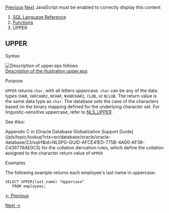 [Previous](UNISTR.md) [Next](USER.md) JavaScript must be enabled to
correctly display this content

  1. [SQL Language Reference ](index.md)
  2. [Functions](Functions.md)
  3. UPPER 

## UPPER

Syntax

![Description of upper.eps
follows](https://docs.oracle.com/en/database/oracle/oracle-database/23/sqlrf/img/upper.gif)  
[Description of the illustration upper.eps](img_text/upper.md)

Purpose

`UPPER` returns `char`, with all letters uppercase. `char` can be any of the
data types `CHAR`, `VARCHAR2`, `NCHAR`, `NVARCHAR2`, `CLOB`, or `NCLOB`. The
return value is the same data type as `char`. The database sets the case of
the characters based on the binary mapping defined for the underlying
character set. For linguistic-sensitive uppercase, refer to
[NLS_UPPER](NLS_UPPER.md#GUID-91D6302F-4DE2-49FA-8837-D46D3FD58DF8).

See Also:

Appendix C in [Oracle Database Globalization Support
Guide](/pls/topic/lookup?ctx=en/database/oracle/oracle-
database/23/sqlrf&id=NLSPG-GUID-AFCE41ED-775B-4A00-AF38-C436776AE0C5) for the
collation derivation rules, which define the collation assigned to the
character return value of `UPPER`

Examples

The following example returns each employee's last name in uppercase:

    
    
    SELECT UPPER(last_name) "Uppercase"
       FROM employees;


[← Previous](UNISTR.md)

[Next →](USER.md)
